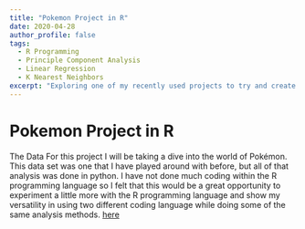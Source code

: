 ```yaml
---
title: "Pokemon Project in R"
date: 2020-04-28
author_profile: false
tags:
  - R Programming
  - Principle Component Analysis
  - Linear Regression
  - K Nearest Neighbors
excerpt: "Exploring one of my recently used projects to try and create it in the R programming language."
---
```


# Pokemon Project in R

The Data For this project I will be taking a dive into the world of Pokémon. This data set was one that I have played around with before, but all of that analysis was done in python. I have not done much coding within the R programming language so I felt that this would be a great opportunity to experiment a little more with the R programming language and show my versatility in using two different coding language while doing some of the same analysis methods. [here](https://github.com/jcaston91/PokemonInR)
